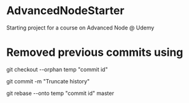 # AdvancedNodeStarter

Starting project for a course on Advanced Node @ Udemy

# Removed previous commits using

<p>git checkout --orphan temp "commit id"</p>
<p>git commit -m "Truncate history"</p>
<p>git rebase --onto temp "commit id" master</p>
